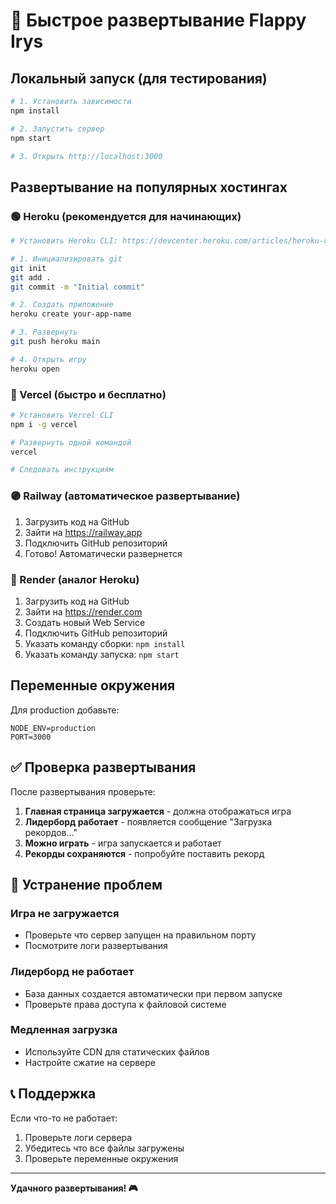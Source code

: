 # 🚀 Быстрое развертывание Flappy Irys

## Локальный запуск (для тестирования)

```bash
# 1. Установить зависимости
npm install

# 2. Запустить сервер
npm start

# 3. Открыть http://localhost:3000
```

## Развертывание на популярных хостингах

### 🟢 Heroku (рекомендуется для начинающих)

```bash
# Установить Heroku CLI: https://devcenter.heroku.com/articles/heroku-cli

# 1. Инициализировать git
git init
git add .
git commit -m "Initial commit"

# 2. Создать приложение
heroku create your-app-name

# 3. Развернуть
git push heroku main

# 4. Открыть игру
heroku open
```

### 🔷 Vercel (быстро и бесплатно)

```bash
# Установить Vercel CLI
npm i -g vercel

# Развернуть одной командой
vercel

# Следовать инструкциям
```

### 🟣 Railway (автоматическое развертывание)

1. Загрузить код на GitHub
2. Зайти на https://railway.app
3. Подключить GitHub репозиторий
4. Готово! Автоматически развернется

### 🔵 Render (аналог Heroku)

1. Загрузить код на GitHub
2. Зайти на https://render.com
3. Создать новый Web Service
4. Подключить GitHub репозиторий
5. Указать команду сборки: `npm install`
6. Указать команду запуска: `npm start`

## Переменные окружения

Для production добавьте:

```env
NODE_ENV=production
PORT=3000
```

## ✅ Проверка развертывания

После развертывания проверьте:

1. **Главная страница загружается** - должна отображаться игра
2. **Лидерборд работает** - появляется сообщение "Загрузка рекордов..."
3. **Можно играть** - игра запускается и работает
4. **Рекорды сохраняются** - попробуйте поставить рекорд

## 🔧 Устранение проблем

### Игра не загружается
- Проверьте что сервер запущен на правильном порту
- Посмотрите логи развертывания

### Лидерборд не работает
- База данных создается автоматически при первом запуске
- Проверьте права доступа к файловой системе

### Медленная загрузка
- Используйте CDN для статических файлов
- Настройте сжатие на сервере

## 📞 Поддержка

Если что-то не работает:
1. Проверьте логи сервера
2. Убедитесь что все файлы загружены
3. Проверьте переменные окружения

---

**Удачного развертывания! 🎮** 